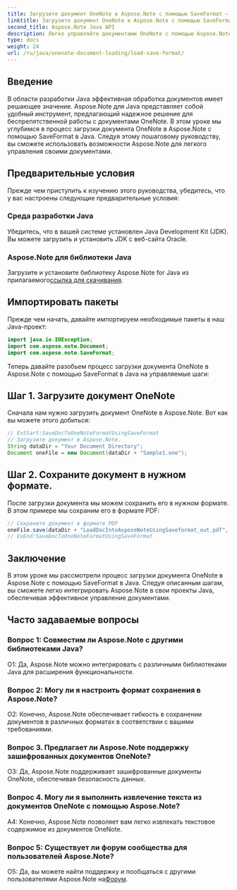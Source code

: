 ```yaml
---
title: Загрузите документ OneNote в Aspose.Note с помощью SaveFormat — Java
linktitle: Загрузите документ OneNote в Aspose.Note с помощью SaveFormat — Java
second_title: Aspose.Note Java API
description: Легко управляйте документами OneNote с помощью Aspose.Note для Java с помощью SaveFormat. Расширьте свои возможности обработки документов Java с помощью Aspose.Note.
type: docs
weight: 24
url: /ru/java/onenote-document-loading/load-save-format/
---
```

## Введение

В области разработки Java эффективная обработка документов имеет решающее значение. Aspose.Note для Java представляет собой удобный инструмент, предлагающий надежное решение для беспрепятственной работы с документами OneNote. В этом уроке мы углубимся в процесс загрузки документа OneNote в Aspose.Note с помощью SaveFormat в Java. Следуя этому пошаговому руководству, вы сможете использовать возможности Aspose.Note для легкого управления своими документами.

## Предварительные условия

Прежде чем приступить к изучению этого руководства, убедитесь, что у вас настроены следующие предварительные условия:

### Среда разработки Java

Убедитесь, что в вашей системе установлен Java Development Kit (JDK). Вы можете загрузить и установить JDK с веб-сайта Oracle.

### Aspose.Note для библиотеки Java

 Загрузите и установите библиотеку Aspose.Note for Java из прилагаемого[ссылка для скачивания](https://releases.aspose.com/note/java/).

## Импортировать пакеты

Прежде чем начать, давайте импортируем необходимые пакеты в наш Java-проект:

```java
import java.io.IOException;
import com.aspose.note.Document;
import com.aspose.note.SaveFormat;
```

Теперь давайте разобьем процесс загрузки документа OneNote в Aspose.Note с помощью SaveFormat в Java на управляемые шаги:

## Шаг 1. Загрузите документ OneNote

Сначала нам нужно загрузить документ OneNote в Aspose.Note. Вот как вы можете этого добиться:

```java
// ExStart:SaveDocToOneNoteFormatUsingSaveFormat
// Загрузите документ в Aspose.Note.
String dataDir = "Your Document Directory";
Document oneFile = new Document(dataDir + "Sample1.one");
```

## Шаг 2. Сохраните документ в нужном формате.

После загрузки документа мы можем сохранить его в нужном формате. В этом примере мы сохраним его в формате PDF:

```java
// Сохраните документ в формате PDF
oneFile.save(dataDir + "LoadDocIntoAsposeNoteUsingSaveformat_out.pdf", SaveFormat.Pdf);
// ExEnd:SaveDocToOneNoteFormatUsingSaveFormat
```

## Заключение

В этом уроке мы рассмотрели процесс загрузки документа OneNote в Aspose.Note с помощью SaveFormat в Java. Следуя описанным шагам, вы сможете легко интегрировать Aspose.Note в свои проекты Java, обеспечивая эффективное управление документами.

## Часто задаваемые вопросы

### Вопрос 1: Совместим ли Aspose.Note с другими библиотеками Java?

О1: Да, Aspose.Note можно интегрировать с различными библиотеками Java для расширения функциональности.

### Вопрос 2: Могу ли я настроить формат сохранения в Aspose.Note?

О2: Конечно, Aspose.Note обеспечивает гибкость в сохранении документов в различных форматах в соответствии с вашими требованиями.

### Вопрос 3. Предлагает ли Aspose.Note поддержку зашифрованных документов OneNote?

О3: Да, Aspose.Note поддерживает зашифрованные документы OneNote, обеспечивая безопасность данных.

### Вопрос 4. Могу ли я выполнить извлечение текста из документов OneNote с помощью Aspose.Note?

A4: Конечно, Aspose.Note позволяет вам легко извлекать текстовое содержимое из документов OneNote.

### Вопрос 5: Существует ли форум сообщества для пользователей Aspose.Note?

 О5: Да, вы можете найти поддержку и пообщаться с другими пользователями Aspose.Note на[Форум](https://forum.aspose.com/c/note/28).